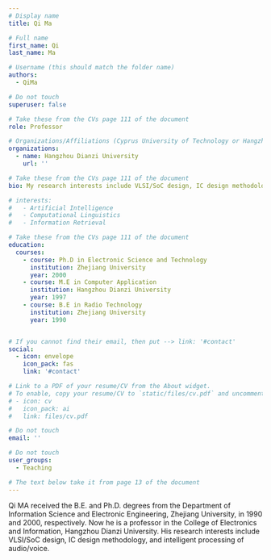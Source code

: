 ```yaml
---
# Display name
title: Qi Ma

# Full name
first_name: Qi
last_name: Ma

# Username (this should match the folder name)
authors:
  - QiMa

# Do not touch
superuser: false

# Take these from the CVs page 111 of the document
role: Professor

# Organizations/Affiliations (Cyprus University of Technology or Hangzhou Dianzi University )
organizations:
  - name: Hangzhou Dianzi University
    url: ''

# Take these from the CVs page 111 of the document
bio: My research interests include VLSI/SoC design, IC design methodology, and intelligent processing of audio/voice.

# interests:
#   - Artificial Intelligence
#   - Computational Linguistics
#   - Information Retrieval

# Take these from the CVs page 111 of the document
education:
  courses:
    - course: Ph.D in Electronic Science and Technology
      institution: Zhejiang University
      year: 2000
    - course: M.E in Computer Application
      institution: Hangzhou Dianzi University
      year: 1997
    - course: B.E in Radio Technology
      institution: Zhejiang University
      year: 1990


# If you cannot find their email, then put --> link: '#contact'
social:
  - icon: envelope
    icon_pack: fas
    link: '#contact'

# Link to a PDF of your resume/CV from the About widget.
# To enable, copy your resume/CV to `static/files/cv.pdf` and uncomment the lines below.
# - icon: cv
#   icon_pack: ai
#   link: files/cv.pdf

# Do not touch
email: ''

# Do not touch
user_groups:
  - Teaching

# The text below take it from page 13 of the document
---
```


Qi MA received the B.E. and Ph.D. degrees from the Department of Information Science and Electronic Engineering, Zhejiang University, in 1990 and 2000, respectively. Now he is a professor in the College of Electronics and Information, Hangzhou Dianzi University. His research interests include VLSI/SoC design, IC design methodology, and intelligent processing of audio/voice.

